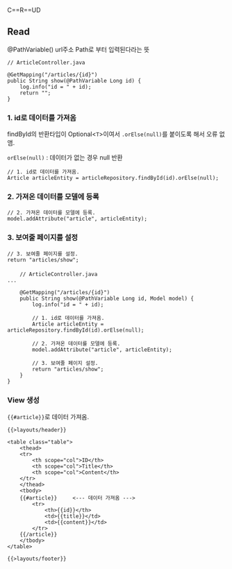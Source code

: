 
C==R==UD
## Read

@PathVariable()
	url주소 Path로 부터 입력된다라는 뜻
```
// ArticleController.java

@GetMapping("/articles/{id}")  
public String show(@PathVariable Long id) {  
	log.info("id = " + id);
	return "";  
}
```

### 1. id로 데이터를 가져옴

findById의 반환타입이 Optional<`T`>이여서 `.orElse(null)`를 붙이도록 해서 오류 없앰.

`orElse(null)` : 데이터가 없는 경우 null 반환

```
// 1. id로 데이터를 가져옴.  
Article articleEntity = articleRepository.findById(id).orElse(null);
```


### 2. 가져온 데이터를 모델에 등록
```
// 2. 가져온 데이터를 모델에 등록.  
model.addAttribute("article", articleEntity);
```


### 3. 보여줄 페이지를 설정
```
// 3. 보여줄 페이지를 설정.
return "articles/show";
```


####
```
	// ArticleController.java
...
	
	@GetMapping("/articles/{id}")
    public String show(@PathVariable Long id, Model model) {
        log.info("id = " + id);

        // 1. id로 데이터를 가져옴.
        Article articleEntity = articleRepository.findById(id).orElse(null);

        // 2. 가져온 데이터를 모델에 등록.
        model.addAttribute("article", articleEntity);

        // 3. 보여줄 페이지 설정.
        return "articles/show";
    }
}
```

### View 생성
`{{#article}}`로 데이터 가져옴.

```
{{>layouts/header}}

<table class="table">
    <thead>
    <tr>
        <th scope="col">ID</th>
        <th scope="col">Title</th>
        <th scope="col">Content</th>
    </tr>
    </thead>
    <tbody>  
    {{#article}}     <--- 데이터 가져옴 --->
        <tr>
            <th>{{id}}</th>
            <td>{{title}}</td>
            <td>{{content}}</td>
        </tr>
    {{/article}}
    </tbody>
</table>

{{>layouts/footer}}
```